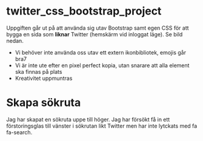 # twitter_css_bootstrap_project

Uppgiften går ut på att använda sig utav Bootstrap samt egen CSS för att bygga en sida som **liknar** Twitter (hemskärm vid inloggat läge). Se bild nedan.

- Vi behöver inte använda oss utav ett extern ikonbibliotek, emojis går bra7
- Vi är inte ute efter en pixel perfect kopia, utan snarare att alla element ska finnas på plats
- Kreativitet uppmuntras


# Skapa sökruta
Jag har skapat en sökruta uppe till höger. Jag har försökt få in ett förstoringsglas till vänster i sökrutan likt Twitter men har inte lytckats med fa fa-search.